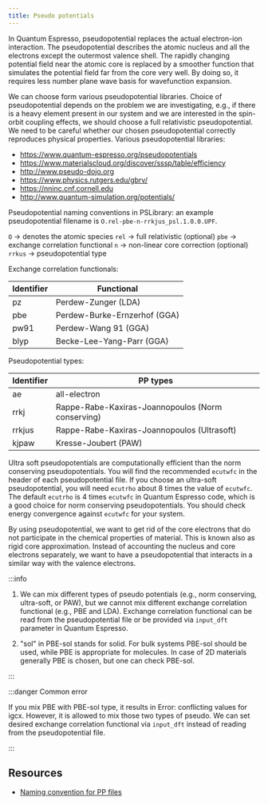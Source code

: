 ```yaml
---
title: Pseudo potentials
---
```


In Quantum Espresso, pseudopotential replaces the actual electron-ion
interaction. The pseudopotential describes the atomic nucleus and all the
electrons except the outermost valence shell. The rapidly changing potential
field near the atomic core is replaced by a smoother function that simulates the
potential field far from the core very well. By doing so, it requires less
number plane wave basis for wavefunction expansion.

We can choose form various pseudopotential libraries. Choice of pseudopotential
depends on the problem we are investigating, e.g., if there is a heavy element
present in our system and we are interested in the spin-orbit coupling effects,
we should choose a full relativistic pseudopotential. We need to be careful
whether our chosen pseudopotential correctly reproduces physical properties.
Various pseudopotential libraries:

- <https://www.quantum-espresso.org/pseudopotentials>
- <https://www.materialscloud.org/discover/sssp/table/efficiency>
- <http://www.pseudo-dojo.org>
- <https://www.physics.rutgers.edu/gbrv/>
- <https://nninc.cnf.cornell.edu>
- <http://www.quantum-simulation.org/potentials/>

Pseudopotential naming conventions in PSLibrary: an example pseudopotential
filename is `O.rel-pbe-n-rrkjus_psl.1.0.0.UPF`.

`O` → denotes the atomic species
`rel` → full relativistic (optional)
`pbe` → exchange correlation functional
`n` → non-linear core correction (optional)
`rrkus` → pseudopotential type

Exchange correlation functionals:

Identifier | Functional
---------- | ----------
pz         | Perdew-Zunger (LDA)
pbe        | Perdew-Burke-Ernzerhof (GGA)
pw91       | Perdew-Wang 91 (GGA)
blyp       | Becke-Lee-Yang-Parr (GGA)

Pseudopotential types:

Identifier | PP types
---------- | --------
ae         | all-electron
rrkj       | Rappe-Rabe-Kaxiras-Joannopoulos (Norm conserving)
rrkjus     | Rappe-Rabe-Kaxiras-Joannopoulos (Ultrasoft)
kjpaw      | Kresse-Joubert (PAW)

Ultra soft pseudopotentials are computationally efficient than the norm
conserving pseudopotentials. You will find the recommended `ecutwfc` in the
header of each pseudopotential file. If you choose an ultra-soft
pseudopotential, you will need `ecutrho` about 8 times the value of `ecutwfc`.
The default `ecutrho` is 4 times `ecutwfc` in Quantum Espresso code, which is a
good choice for norm conserving pseudopotentials. You should check energy
convergence against `ecutwfc` for your system.

By using pseudopotential, we want to get rid of the core electrons that do not
participate in the chemical properties of material. This is known also as rigid
core approximation. Instead of accounting the nucleus and core electrons
separately, we want to have a pseudopotential that interacts in a similar way
with the valence electrons.

:::info

1. We can mix different types of pseudo potentials (e.g., norm conserving,
ultra-soft, or PAW), but we cannot mix different exchange correlation functional
(e.g., PBE and LDA). Exchange correlation functional can be read from the
pseudopotential file or be provided via `input_dft` parameter in Quantum
Espresso.

2. "sol" in PBE-sol stands for solid. For bulk systems PBE-sol should be used,
while PBE is appropriate for molecules. In case of 2D materials generally PBE is
chosen, but one can check PBE-sol.

:::

:::danger Common error

If you mix PBE with PBE-sol type, it results in Error: conflicting values for
igcx. However, it is allowed to mix those two types of pseudo. We can set
desired exchange correlation functional via `input_dft` instead of reading from
the pseudopotential file.

:::

## Resources
- [Naming convention for PP files](
https://www.quantum-espresso.org/pseudopotentials/naming-convention)
